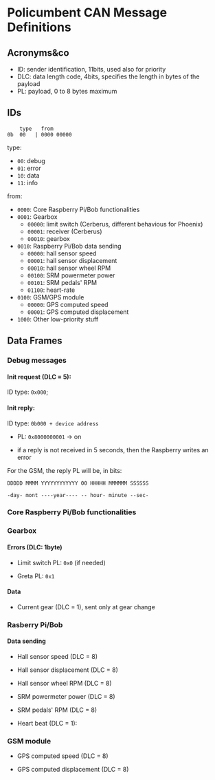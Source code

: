 # Policumbent CAN Message Definitions

## Acronyms&co

- ID: sender identification, 11bits, used also for priority
- DLC: data length code, 4bits, specifies the length in bytes of the payload
- PL: payload, 0 to 8 bytes maximum

## IDs

```
    type   from
0b  00   | 0000 00000
```

type:
- ``00``: debug
- ``01``: error
- ``10``: data
- ``11``: info

from:
- ``0000``: Core Raspberry Pi/Bob functionalities
- ``0001``: Gearbox
    - ``00000``: limit switch (Cerberus, different behavious for Phoenix)
    - ``00001``: receiver (Cerberus)
    - ``00010``: gearbox
- ``0010``: Raspberry Pi/Bob data sending
    - ``00000``: hall sensor speed
    - ``00001``: hall sensor displacement
    - ``00010``: hall sensor wheel RPM
    - ``00100``: SRM powermeter power
    - ``00101``: SRM pedals' RPM
    - ``01100``: heart-rate
- ``0100``: GSM/GPS module
    - ``00000``: GPS computed speed
    - ``00001``: GPS computed displacement
    <!-- - ``0010``: GPS coordinates(?) -->
- ``1000``: Other low-priority stuff

## Data Frames

### Debug messages

#### Init request (DLC = 5):

ID type: ``0x000``;

#### Init reply:

ID type: ``0b000 + device address``
- PL: ``0x8000000001`` -> on

- if a reply is not received in 5 seconds, then the Raspberry writes an error

For the GSM, the reply PL will be, in bits:

``DDDDD MMMM YYYYYYYYYYYY 00 HHHHH MMMMMM SSSSSS``

``-day- mont ----year---- -- hour- minute --sec-``

### Core Raspberry Pi/Bob functionalities

### Gearbox

#### Errors (DLC: 1byte)

- Limit switch PL: ``0x0`` (if needed)

- Greta PL: ``0x1``

#### Data

- Current gear (DLC = 1), sent only at gear change

### Rasberry Pi/Bob

#### Data sending

- Hall sensor speed (DLC = 8)

- Hall sensor displacement (DLC = 8)

- Hall sensor wheel RPM (DLC = 8)

- SRM powermeter power (DLC = 8)

- SRM pedals' RPM (DLC = 8)

- Heart beat (DLC = 1):

### GSM module

- GPS computed speed (DLC = 8)

- GPS computed displacement (DLC = 8)

<!-- - Coordinates (DLC = 8(?)): to be defined -->